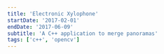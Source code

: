 ```yaml
---
title: 'Electronic Xylophone'
startDate: '2017-02-01'
endDate: '2017-06-09'
subtitle: 'A C++ application to merge panoramas'
tags: ['c++', 'opencv']
---
```

